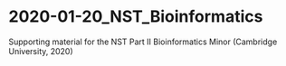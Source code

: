 # 2020-01-20_NST_Bioinformatics
Supporting material for the NST Part II Bioinformatics Minor (Cambridge University, 2020)
